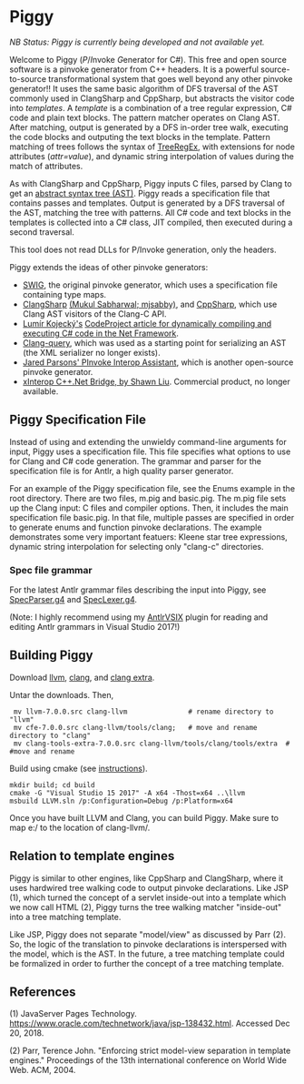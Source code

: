 # Piggy

_NB Status: Piggy is currently being developed and not available yet._

Welcome to Piggy (*P*/*I*nvoke *G*enerator for C#). This free and open source software
is a pinvoke generator from C++ headers. It is a powerful source-to-source
transformational system that goes well beyond any other pinvoke generator!!
It uses the same basic algorithm of DFS traversal of the
AST commonly used in ClangSharp and CppSharp,
but abstracts the visitor code into _templates_. A _template_ is a combination of a tree
regular expression, C# code and plain text blocks. The pattern matcher 
operates on Clang AST. After matching, output is generated by 
a DFS in-order tree walk, executing the code blocks and outputing the text blocks in
the template. Pattern matching of trees follows the syntax of
[TreeRegEx](https://treeregexlib.github.io/), with extensions for node attributes (_attr=value_),
and dynamic string interpolation of values during the match of attributes.

As with ClangSharp and CppSharp, Piggy inputs C files, parsed
by Clang to get an [abstract syntax tree (AST)](http://clang.llvm.org/docs/IntroductionToTheClangAST.html).
Piggy reads a specification file that contains passes and templates. Output is generated by a DFS traversal
of the AST, matching the tree with patterns. All C#
code and text blocks in the templates is collected into a C# class, JIT compiled, then executed during a second
traversal.

This tool does not read DLLs for P/Invoke generation,
only the headers.

Piggy extends the ideas of other pinvoke generators:
* [SWIG](http://swig.org/), the original pinvoke generator, which uses a specification file containing type maps.
* [ClangSharp](https://github.com/Microsoft/ClangSharp) [(Mukul Sabharwal; mjsabby)](https://github.com/mjsabby),
 and [CppSharp](https://github.com/mono/CppSharp), which use Clang AST visitors of the Clang-C API.
* [Lumír Kojecký's](https://www.codeproject.com/script/Membership/View.aspx?mid=9709944)
 [CodeProject article for dynamically compiling and executing C# code in the Net Framework](https://www.codeproject.com/Tips/715891/Compiling-Csharp-Code-at-Runtime).
* [Clang-query](https://github.com/llvm-mirror/clang-tools-extra/tree/master/clang-query),
which was used as a starting point for serializing an AST (the XML serializer no longer exists).
* [Jared Parsons' PInvoke Interop Assistant](https://github.com/jaredpar/pinvoke),
which is another open-source pinvoke generator.
* [xInterop C++.Net Bridge, by Shawn Liu](https://www.xinterop.com/). Commercial product, no longer available.

## Piggy Specification File

Instead of using and extending the unwieldy command-line arguments for input,
Piggy uses a specification file. This file specifies what options to use
for Clang and C# code generation. The grammar and parser for the specification file is for Antlr, a
high quality parser generator.

For an example of the Piggy specification file, see the Enums example in the root directory. There are two files,
m.pig and basic.pig. The m.pig file sets up the Clang input: C files and compiler options. Then, it includes
the main specification file basic.pig. In that file, multiple passes are specified in order to generate enums and 
function pinvoke declarations. The example demonstrates some very important featuers: Kleene star tree expressions,
dynamic string interpolation for selecting only "clang-c" directories.

### Spec file grammar

For the latest Antlr grammar files describing the input into Piggy, see
[SpecParser.g4](https://github.com/kaby76/Piggy/blob/master/Piggy/SpecParser.g4)
and [SpecLexer.g4](https://github.com/kaby76/Piggy/blob/master/Piggy/SpecLexer.g4).

(Note: I highly recommend using my [AntlrVSIX](https://marketplace.visualstudio.com/items?itemName=KenDomino.AntlrVSIX) plugin for reading and editing Antlr grammars in Visual Studio 2017!)

## Building Piggy ##

Download [llvm](http://releases.llvm.org/7.0.0/llvm-7.0.0.src.tar.xz),
 [clang](http://releases.llvm.org/7.0.0/cfe-7.0.0.src.tar.xz),
 and [clang extra](http://releases.llvm.org/7.0.0/clang-tools-extra-7.0.0.src.tar.xz).

Untar the downloads. Then,
~~~~
 mv llvm-7.0.0.src clang-llvm               # rename directory to "llvm"
 mv cfe-7.0.0.src clang-llvm/tools/clang;   # move and rename directory to "clang" 
 mv clang-tools-extra-7.0.0.src clang-llvm/tools/clang/tools/extra  # #move and rename
~~~~
Build using cmake (see [instructions](https://clang.llvm.org/get_started.html)).
~~~~
mkdir build; cd build
cmake -G "Visual Studio 15 2017" -A x64 -Thost=x64 ..\llvm
msbuild LLVM.sln /p:Configuration=Debug /p:Platform=x64
~~~~
Once you have built LLVM and Clang, you can build Piggy. Make sure to map e:/ to the
location of clang-llvm/.

## Relation to template engines

Piggy is similar to other engines, like CppSharp and ClangSharp,
where it uses hardwired tree walking code to output pinvoke declarations.
Like JSP (1), which turned the concept of a servlet inside-out into a template
which we now call HTML (2), Piggy turns the tree walking matcher "inside-out" into
a tree matching template.

Like JSP, Piggy does not separate "model/view" as discussed
by Parr (2). So, the logic of the translation to pinvoke declarations is
interspersed with the model, which is the AST.
In the future, a tree matching template could be formalized
in order to further the concept of a tree matching template.

## References

(1) JavaServer Pages Technology. https://www.oracle.com/technetwork/java/jsp-138432.html. Accessed Dec 20, 2018.

(2) Parr, Terence John. "Enforcing strict model-view separation in template engines." Proceedings of the 13th international conference on World Wide Web. ACM, 2004.



